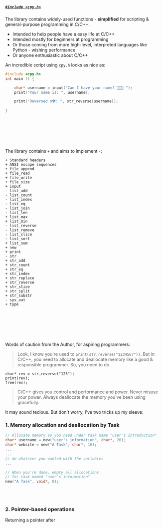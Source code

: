 ##### [`#include <cpy.h>`]()
The library contains widely-used functions - **simplified** for scripting & general-purpose programming in C/C++.

- Intended to help people have a easy life at C/C++
- Intended mostly for beginners at programming
- Or those coming from more high-level, interpreted languages like Python - wishing performance
- Or anyone enthusiastic about C/C++

An incredible script using `cpy.h` looks as nice as:
```C
#include <cpy.h>
int main () {

    char* username = input("Can I have your name? 👨🏻‍💻 ");
    print("Your name is: ", username);

    print("Reversed ⚙️🛠️: ", str_reverse(username));
    
}
```
<br><br><br><br><br>




The library contains `+` and aims to implement `-`:
```
+ Standard headers
+ ANSI escape sequences
+ file_append  
+ file_read    
+ file_write   
+ file_size    
+ input        
- list_add     
- list_count   
- list_index   
- list_eq
- list_join    
- list_len     
+ list_max     
+ list_min     
- list_reverse 
- list_remove  
- list_slice   
- list_sort    
+ list_sum     
+ new
+ print
- str          
+ str_add      
+ str_count    
+ str_eq       
+ str_index    
+ str_replace  
+ str_reverse  
+ str_slice    
+ str_split    
+ str_substr   
- sys_out      
+ type         
```
<br><br><br><br><br>

Words of caution from the Author, for aspiring programmers:
>Look, I know you're used to `print(str.reverse("1234567"))`. But in C/C++, you need to allocate and deallocate memory like a good & responsible programmer. So, you need to do
```
char* rev = str_reverse("123"); 
print(rev); 
free(rev);
```

>C/C++ gives you control and performance and power. Never misuse your power. Always deallocate the memory you've been using gracefully.

It may sound tedious. But don't worry, I've two tricks up my sleeve:
### 1. Memory allocation and deallocation by Task
```c
// Allocate memory as you need under task name "user's introduction"
char* username = new("user's information", char*, 20);
char* website = new("A Task", char*, 10);
...
...
// do whatever you wanted with the variables
...

// When you're done, empty all allocations 
// for task named "user's information"
new("A Task", void*, 0);
```
<br>
<br>

### 2. Pointer-based operations
Returning a pointer after
